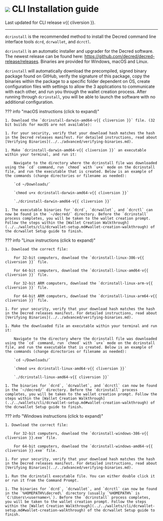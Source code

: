 # <img class="dcr-icon" src="/img/dcr-icons/Dcrtl.svg" /> CLI Installation guide

Last updated for CLI release v{{ cliversion }}.

---

`dcrinstall` is the recommended method to install the Decred command line interface tools `dcrd`, `dcrwallet`, and `dcrctl`.

`dcrinstall` is an automatic installer and upgrader for the Decred software. The newest release can be found here: <https://github.com/decred/decred-release/releases>. Binaries are provided for Windows, macOS and Linux.

`dcrinstall` will automatically download the precompiled, signed binary package found on GitHub, verify the signature of this package, copy the binaries within the package to a specific folder dependent on OS, create configuration files with settings to allow the 3 applications to communicate with each other, and run you through the wallet creation process. After running through `dcrinstall`, you will be able to launch the software with no additional configuration.

??? info "macOS instructions (click to expand)"

    1. Download the `dcrinstall-darwin-amd64-v{{ cliversion }}` file. (32 bit builds for macOS are not available):

    1. For your security, verify that your download hash matches the hash in the Decred releases manifest. For detailed instructions, read about [Verifying Binaries](../../advanced/verifying-binaries.md).

    1. Make `dcrinstall-darwin-amd64-v{{ cliversion }}` an executable within your terminal, and run it:

        Navigate to the directory where the dcrinstall file was downloaded using the `cd` command, run `chmod` with `u+x` mode on the dcrinstall file, and run the executable that is created. Below is an example of the commands (change directories or filename as needed):

        `cd ~/Downloads/`

        `chmod u+x dcrinstall-darwin-amd64-v{{ cliversion }}`

        `./dcrinstall-darwin-amd64-v{{ cliversion }}`

    1. The executable binaries for `dcrd`, `dcrwallet`, and `dcrctl` can now be found in the `~/decred/` directory. Before the `dcrinstall` process completes, you will be taken to the wallet creation prompt. Follow the steps within the [Wallet Creation Walkthrough](../../wallets/cli/dcrwallet-setup.md#wallet-creation-walkthrough) of the dcrwallet Setup guide to finish.

??? info "Linux instructions (click to expand)"

    1. Download the correct file:

        For 32-bit computers, download the `dcrinstall-linux-386-v{{ cliversion }}` file.

        For 64-bit computers, download the `dcrinstall-linux-amd64-v{{ cliversion }}` file.

        For 32-bit ARM computers, download the `dcrinstall-linux-arm-v{{ cliversion }}` file.

        For 64-bit ARM computers, download the `dcrinstall-linux-arm64-v{{ cliversion }}` file.

    1. For your security, verify that your download hash matches the hash in the Decred releases manifest. For detailed instructions, read about [Verifying Binaries](../../advanced/verifying-binaries.md).

    1. Make the downloaded file an executable within your terminal and run it:

        Navigate to the directory where the dcrinstall file was downloaded using the `cd` command, run `chmod` with `u+x` mode on the dcrinstall file, and run the executable that is created. Below is an example of the commands (change directories or filename as needed):

        `cd ~/Downloads/`

        `chmod u+x dcrinstall-linux-amd64-v{{ cliversion }}`

        `./dcrinstall-linux-amd64-v{{ cliversion }}`

    1. The binaries for `dcrd`, `dcrwallet`, and `dcrctl` can now be found in the `~/decred/` directory. Before the `dcrinstall` process completes, you will be taken to the wallet creation prompt. Follow the steps within the [Wallet Creation Walkthrough](../../wallets/cli/dcrwallet-setup.md#wallet-creation-walkthrough) of the dcrwallet Setup guide to finish.

??? info "Windows instructions (click to expand)"

    1. Download the correct file:

        For 32-bit computers, download the `dcrinstall-windows-386-v{{ cliversion }}.exe` file.

        For 64-bit computers, download the `dcrinstall-windows-amd64-v{{ cliversion }}.exe` file.

    1. For your security, verify that your download hash matches the hash in the Decred releases manifest. For detailed instructions, read about [Verifying Binaries](../../advanced/verifying-binaries.md).

    1. Run the dcrinstall executable file. You can either double click it or run it from the Command Prompt.

    1. The binaries for `dcrd`, `dcrwallet`, and `dcrctl` can now be found in the `%HOMEPATH%\decred\` directory (usually `%HOMEPATH%` is `C:\Users\<username>\`). Before the `dcrinstall` process completes, you will be taken to the wallet creation prompt. Follow the steps within the [Wallet Creation Walkthrough](../../wallets/cli/dcrwallet-setup.md#wallet-creation-walkthrough) of the dcrwallet Setup guide to finish.
